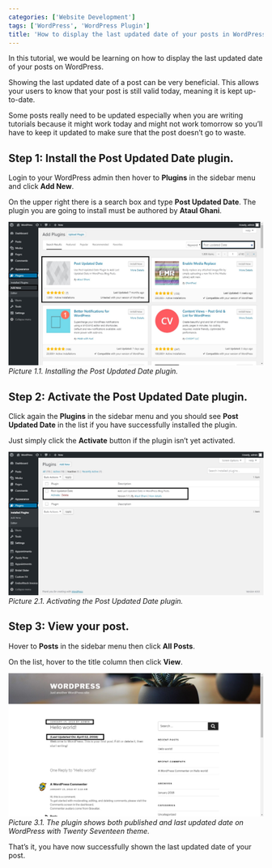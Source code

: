 ```yaml
---
categories: ['Website Development']
tags: ['WordPress', 'WordPress Plugin']
title: 'How to display the last updated date of your posts in WordPress'
---
```

In this tutorial, we would be learning on how to display the last updated date of your posts on WordPress.

Showing the last updated date of a post can be very beneficial. This allows your users to know that your post is still valid today, meaning it is kept up-to-date.

Some posts really need to be updated especially when you are writing tutorials because it might work today and might not work tomorrow so you’ll have to keep it updated to make sure that the post doesn’t go to waste.

## Step 1: Install the Post Updated Date plugin.
Login to your WordPress admin then hover to **Plugins** in the sidebar menu and click **Add New**.

On the upper right there is a search box and type **Post Updated Date**. The plugin you are going to install must be authored by **Ataul Ghani**.

![add-plugin](/assets/images/posts/how-to-display-the-last-updated-date-of-your-posts-in-wordpress/add-plugin.jpg)
_Picture 1.1. Installing the Post Updated Date plugin._

## Step 2: Activate the Post Updated Date plugin.
Click again the **Plugins** in the sidebar menu and you should see **Post Updated Date** in the list if you have successfully installed the plugin.

Just simply click the **Activate** button if the plugin isn’t yet activated.

![activate-plugin](/assets/images/posts/how-to-display-the-last-updated-date-of-your-posts-in-wordpress/activate-plugin.jpg)
_Picture 2.1. Activating the Post Updated Date plugin._

## Step 3: View your post.
Hover to **Posts** in the sidebar menu then click **All Posts**.

On the list, hover to the title column then click **View**.

![result](/assets/images/posts/how-to-display-the-last-updated-date-of-your-posts-in-wordpress/result.jpg)
_Picture 3.1. The plugin shows both published and last updated date on WordPress with Twenty Seventeen theme._

That’s it, you have now successfully shown the last updated date of your post.
